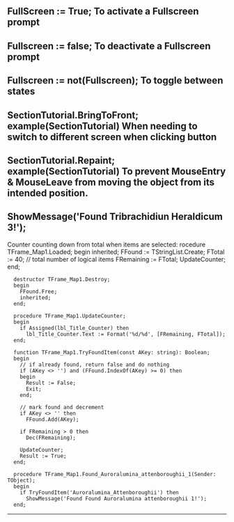 FullScreen := True;
To activate a Fullscreen prompt
----------------------------------------------------------------------------
Fullscreen := false;
To deactivate a Fullscreen prompt
----------------------------------------------------------------------------
Fullscreen := not(Fullscreen);
To toggle between states
----------------------------------------------------------------------------
SectionTutorial.BringToFront;                    example(SectionTutorial)
When needing to switch to different screen when clicking button
----------------------------------------------------------------------------
SectionTutorial.Repaint;                         example(SectionTutorial)
To prevent MouseEntry & MouseLeave from moving the object from its intended position.
----------------------------------------------------------------------------
ShowMessage('Found Tribrachidiun Heraldicum 3!');
-----------------------------------------------------------------------------
Counter counting down from total when items are selected:
      rocedure TFrame_Map1.Loaded;
      begin
        inherited;
        FFound := TStringList.Create;
        FTotal := 40; // total number of logical items
        FRemaining := FTotal;
        UpdateCounter;
      end;
      
      destructor TFrame_Map1.Destroy;
      begin
        FFound.Free;
        inherited;
      end;
      
      procedure TFrame_Map1.UpdateCounter;
      begin
        if Assigned(lbl_Title_Counter) then
          lbl_Title_Counter.Text := Format('%d/%d', [FRemaining, FTotal]);
      end;
      
      function TFrame_Map1.TryFoundItem(const AKey: string): Boolean;
      begin
        // if already found, return false and do nothing
        if (AKey <> '') and (FFound.IndexOf(AKey) >= 0) then
        begin
          Result := False;
          Exit;
        end;
      
        // mark found and decrement
        if AKey <> '' then
          FFound.Add(AKey);
      
        if FRemaining > 0 then
          Dec(FRemaining);
      
        UpdateCounter;
        Result := True;
      end;
      
      procedure TFrame_Map1.Found_Auroralumina_attenboroughii_1(Sender: TObject);
      begin
        if TryFoundItem('Auroralumina_Attenboroughii') then
          ShowMessage('Found Found Auroralumina attenboroughii 1!');
      end;
---------------------------------------------------------------------------------------
